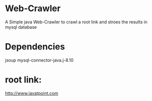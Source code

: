 # Web-Crawler

A Simple java Web-Crawler to crawl a root link and stroes the results in mysql database


# Dependencies
jsoup
mysql-connector-java.j-8.10


# root link:
http://www.javatpoint.com
